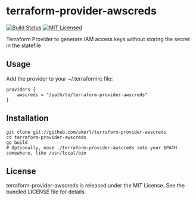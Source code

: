 terraform-provider-awscreds
=========

[![Build Status](https://img.shields.io/circleci/project/akerl/terraform-provider-awscreds.svg)](https://circleci.com/gh/akerl/terraform-provider-awscreds)
[![MIT Licensed](https://img.shields.io/badge/license-MIT-green.svg)](https://tldrlegal.com/license/mit-license)

Terraform Provider to generate IAM access keys without storing the secret in the statefile

## Usage

Add the provider to your ~/.terraformrc file:

```
providers {
    awscreds = "/path/to/terraform-provider-awscreds"
}
```

## Installation

```
git clone git://github.com/akerl/terraform-provider-awscreds
cd terraform-provider-awscreds
go build
# Optionally, move ./terraform-provider-awscreds into your $PATH somewhere, like /usr/local/bin
```

## License

terraform-provider-awscreds is released under the MIT License. See the bundled LICENSE file for details.
